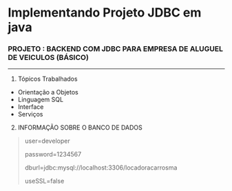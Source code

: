 # Implementando Projeto JDBC em java
### PROJETO : BACKEND COM JDBC PARA EMPRESA DE ALUGUEL DE VEICULOS (BÁSICO)
---
1. Tópicos Trabalhados
- Orientação a Objetos
- Linguagem SQL
- Interface
- Serviços

2. INFORMAÇÃO SOBRE O BANCO DE DADOS
>user=developer
>
>password=1234567
>
>dburl=jdbc:mysql://localhost:3306/locadoracarrosma
>
>useSSL=false


